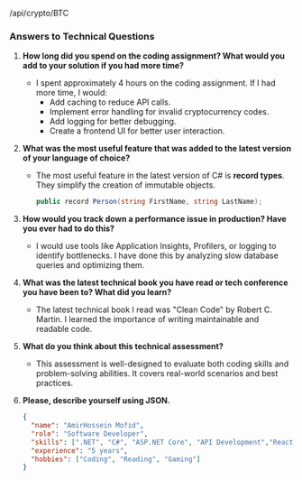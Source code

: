 /api/crypto/BTC

### Answers to Technical Questions

1. **How long did you spend on the coding assignment? What would you add to your solution if you had more time?**
   - I spent approximately 4 hours on the coding assignment. If I had more time, I would:
     - Add caching to reduce API calls.
     - Implement error handling for invalid cryptocurrency codes.
     - Add logging for better debugging.
     - Create a frontend UI for better user interaction.

2. **What was the most useful feature that was added to the latest version of your language of choice?**
   - The most useful feature in the latest version of C# is **record types**. They simplify the creation of immutable objects.
     ```csharp
     public record Person(string FirstName, string LastName);
     ```

3. **How would you track down a performance issue in production? Have you ever had to do this?**
   - I would use tools like Application Insights, Profilers, or logging to identify bottlenecks. I have done this by analyzing slow database queries and optimizing them.

4. **What was the latest technical book you have read or tech conference you have been to? What did you learn?**
   - The latest technical book I read was "Clean Code" by Robert C. Martin. I learned the importance of writing maintainable and readable code.

5. **What do you think about this technical assessment?**
   - This assessment is well-designed to evaluate both coding skills and problem-solving abilities. It covers real-world scenarios and best practices.

6. **Please, describe yourself using JSON.**
   ```json
   {
     "name": "AmirHossein Mofid",
     "role": "Software Developer",
     "skills": [".NET", "C#", "ASP.NET Core", "API Development","React","Databases"],
     "experience": "5 years",
     "hobbies": ["Coding", "Reading", "Gaming"]
   }
